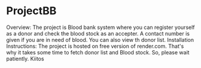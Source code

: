 # ProjectBB
Overview:
The project is Blood bank system where you can register yourself as a donor and check the blood stock as an accepter. A contact number is given if you are in need of blood.
You can also view th donor list.
Installation Instructions:
The project is hosted on free version of render.com. That's why it takes some time to fetch donor list and Blood stock. So, please wait patiently.
Kiitos
